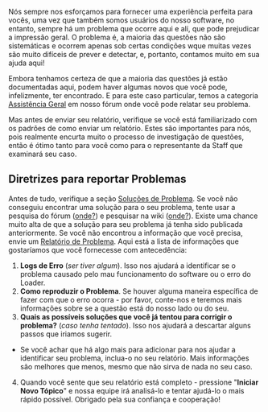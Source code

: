 Nós sempre nos esforçamos para fornecer uma experiência perfeita para vocês, uma vez que também somos usuários do nosso software, no entanto, sempre há um problema que ocorre aqui e alí, que pode prejudicar a impressão geral. O problema é, a maioria das questões não são sistemáticas e ocorrem apenas sob certas condições wque muitas vezes são muito difíceis de prever e detectar, e, portanto, contamos muito em sua ajuda aqui!

Embora tenhamos certeza de que a maioria das questões já estão documentadas aqui, podem haver algumas novos que você pode, infelizmente, ter encontrado. E para este caso particular, temos a categoria [Assistência Geral](https://goelites.net/index.php?/forum/35-general-assistance/) em nosso fórum onde você pode relatar seu problema.

Mas antes de enviar seu relatório, verifique se você está familiarizado com os padrões de como enviar um relatório. Estes são importantes para nós, pois realmente encurta muito o processo de investigação de questões, então é ótimo tanto para você como para o representante da Staff que examinará seu caso.

## Diretrizes para reportar Problemas

Antes de tudo, verifique a seção [Soluções de Problema](https://goelites.net/index.php?/forum/35-general-assistance/&do=add). Se você não conseguiu encontrar uma solução para o seu problema, tente usar a pesquisa do fórum ([onde?](https://s.put.re/zvYmhVo.png)) e pesquisar na wiki ([onde?](https://s.put.re/nXLET4e.png)). Existe uma chance muito alta de que a solução para seu problema já tenha sido publicada anteriormente. Se você não encontrou a informação que você precisa, envie um [Relatório de Problema](https://goelites.net/index.php?/forum/35-general-assistance/&do=add). Aqui está a lista de informações que gostaríamos que você fornecesse com antecedência:

1. **Logs de Erro** (*ser tiver algum*). Isso nos ajudará a identificar se o problema causado pelo mau funcionamento do software ou o erro do Loader.
2. **Como reproduzir o Problema**. Se houver alguma maneira específica de fazer com que o erro ocorra - por favor, conte-nos e teremos mais informações sobre se a questão está do nosso lado ou do seu.
3. **Quais as possíveis soluções que você já tentou para corrigir o problema?** (*caso tenha tentado*). Isso nos ajudará a descartar alguns passos que iriamos sugerir.
- Se você achar que há algo mais para adicionar para nos ajudar a identificar seu problema, inclua-o no seu relatório. Mais informações são melhores que menos, mesmo que não sirva de nada no seu caso. 
4. Quando você sente que seu relatório está completo - pressione "**Iniciar Novo Tópico**" e nossa equipe irá analisá-lo e tentar ajudá-lo o mais rápido possível. Obrigado pela sua confiança e cooperação!